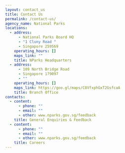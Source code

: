 ```yaml
---
layout: contact_us
title: Contact Us
permalink: /contact-us/
agency_name: National Parks
locations:
  - address:
      - National Parks Board HQ
      - "1 Cluny Road "
      - Singapore 259569
    operating_hours: []
    maps_link: ""
    title: NParks Headquarters
  - address:
      - 109 North Bridge Road
      - Singapore 179097
      - ""
    operating_hours: []
    maps_link: https://goo.gl/maps/C8VfxphGxT2GsfcaA
    title: Branch Office
contacts:
  - content:
      - phone: ""
      - email: ""
      - other: www.nparks.gov.sg/feedback
    title: General Enquiries & Feedback
  - content:
      - phone: ""
      - email: ""
      - other: www.nparks.gov.sg/feedback
    title: Careers
---
```

